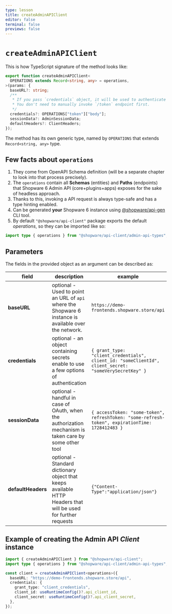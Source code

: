 ```yaml
---
type: lesson
title: createAdminAPIClient
editor: false
terminal: false
previews: false
---
```


# `createAdminAPIClient`

This is how TypeScript signature of the method looks like:

```ts
export function createAdminAPIClient<
  OPERATIONS extends Record<string, any> = operations,
>(params: {
  baseURL?: string;
  /**
   * If you pass `credentials` object, it will be used to authenticate the client whenever session expires.
   * You don't need to manually invoke `/token` endpoint first.
   */
  credentials?: OPERATIONS["token"]["body"];
  sessionData?: AdminSessionData;
  defaultHeaders?: ClientHeaders;
});
```

The method has its own generic type, named by `OPERATIONS` that extends `Record<string, any>` type.

## Few facts about `operations`

1. They come from OpenAPI Schema definition (will be a separate chapter to look into that process precisely).
2. The `operations` contain all **Schemas** (entities) and **Paths** (endpoints) that Shopware 6 Admin API (core+plugins+apps) exposes for the sake of headless approach.
3. Thanks to this, invoking a API request is always type-safe and has a type hinting enabled.
4. Can be generated **your** Shopware 6 instance using [@shopware/api-gen](https://www.npmjs.com/package/@shopware/api-gen) CLI tool.
5. By default `"@shopware/api-client"` package exports the default _operations_, so they can be imported like so:

```ts
import type { operations } from "@shopware/api-client/admin-api-types";
```

## Parameters

The fields in the provided object as an argument can be described as:

| field              | description                                                                                                    | example                                                                                                |
| ------------------ | -------------------------------------------------------------------------------------------------------------- | ------------------------------------------------------------------------------------------------------ |
| **baseURL**        | optional - Used to point an URL of `api` where the Shopware 6 instance is available over the network.          | `https://demo-frontends.shopware.store/api`                                                            |
| **credentials**    | optional - an object containing secrets enable to use a few options of authentication                          | `{ grant_type: "client_credentials", client_id: "someClientId", client_secret: "someVerySecretKey" } ` |
| **sessionData**    | optional - handful in case of OAuth, when the authorization mechanism is taken care by some other tool         | `{ accessToken: "some-token", refreshToken: "some-refresh-token", expirationTime: 1728412483 }`        |
| **defaultHeaders** | optional - Standard dictionary object that keeps available HTTP Headers that will be used for further requests | `{"Content-Type":"application/json"}`                                                                  |

## Example of creating the Admin API _Client_ instance

```ts
import { createAdminAPIClient } from "@shopware/api-client";
import type { operations } from "@shopware/api-client/admin-api-types";

const client = createAdminAPIClient<operations>({
  baseURL: "https://demo-frontends.shopware.store/api",
  credentials: {
    grant_type: "client_credentials",
    client_id: useRuntimeConfig()?.api_client_id,
    client_secret: useRuntimeConfig()?.api_client_secret,
  },
});
```
